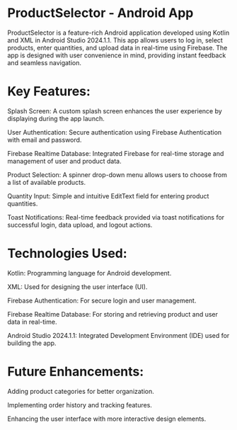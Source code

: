 # ProductSelector - Android App
ProductSelector is a feature-rich Android application developed using Kotlin and XML in Android Studio 2024.1.1. This app allows users to log in, select products, enter quantities, and upload data in real-time using Firebase. The app is designed with user convenience in mind, providing instant feedback and seamless navigation.
# Key Features:
Splash Screen: A custom splash screen enhances the user experience by displaying during the app launch.

User Authentication: Secure authentication using Firebase Authentication with email and password.

Firebase Realtime Database: Integrated Firebase for real-time storage and management of user and product data.

Product Selection: A spinner drop-down menu allows users to choose from a list of available products.

Quantity Input: Simple and intuitive EditText field for entering product quantities.

Toast Notifications: Real-time feedback provided via toast notifications for successful login, data upload, and logout actions.
# Technologies Used:
Kotlin: Programming language for Android development.

XML: Used for designing the user interface (UI).

Firebase Authentication: For secure login and user management.

Firebase Realtime Database: For storing and retrieving product and user data in real-time.

Android Studio 2024.1.1: Integrated Development Environment (IDE) used for building the app.
# Future Enhancements:
Adding product categories for better organization.

Implementing order history and tracking features.

Enhancing the user interface with more interactive design elements.
